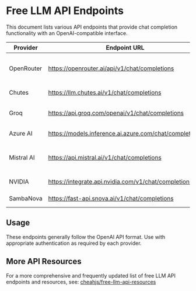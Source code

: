 # Free LLM API Endpoints

This document lists various API endpoints that provide chat completion functionality with an OpenAI-compatible interface.

| Provider | Endpoint URL | Notes |
|----------|-------------|-------|
| OpenRouter | https://openrouter.ai/api/v1/chat/completions | Provides access to multiple models |
| Chutes | https://llm.chutes.ai/v1/chat/completions | Free tier available |
| Groq | https://api.groq.com/openai/v1/chat/completions | Known for fast inference |
| Azure AI | https://models.inference.ai.azure.com/chat/completions | Microsoft's AI services |
| Mistral AI | https://api.mistral.ai/v1/chat/completions | Offers various Mistral models |
| NVIDIA | https://integrate.api.nvidia.com/v1/chat/completions | NVIDIA AI platform |
| SambaNova | https://fast-api.snova.ai/v1/chat/completions | Fast API service |

## Usage

These endpoints generally follow the OpenAI API format. Use with appropriate authentication as required by each provider.

## More API Resources

For a more comprehensive and frequently updated list of free LLM API endpoints and resources, see: [cheahjs/free-llm-api-resources](https://github.com/cheahjs/free-llm-api-resources)